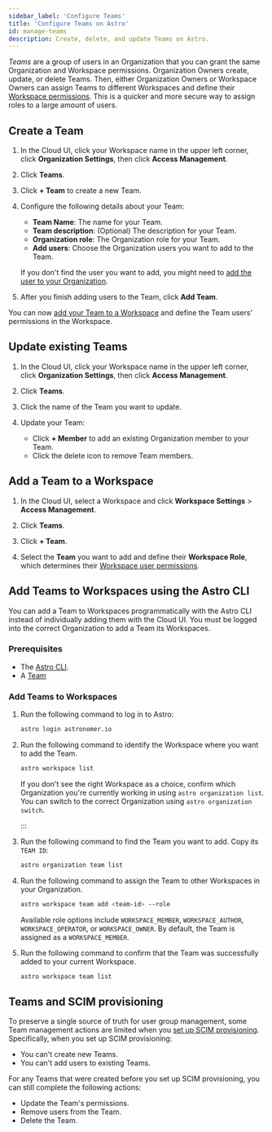 ```yaml
---
sidebar_label: 'Configure Teams'
title: 'Configure Teams on Astro'
id: manage-teams
description: Create, delete, and update Teams on Astro.
---
```


_Teams_ are a group of users in an Organization that you can grant the same Organization and Workspace permissions. Organization Owners create, update, or delete Teams. Then, either Organization Owners or Workspace Owners can assign Teams to different Workspaces and define their [Workspace permissions](astro/user-permissions.md#workspace-roles). This is a quicker and more secure way to assign roles to a large amount of users. 

## Create a Team

1. In the Cloud UI, click your Workspace name in the upper left corner, click **Organization Settings**, then click **Access Management**.

2. Click **Teams**.

3. Click **+ Team** to create a new Team.

4. Configure the following details about your Team:

    - **Team Name**: The name for your Team.
    - **Team description**: (Optional) The description for your Team.
    - **Organization role**: The Organization role for your Team. 
    - **Add users**: Choose the Organization users you want to add to the Team. 

    If you don't find the user you want to add, you might need to [add the user to your Organization](manage-organization-users.md#add-a-user-to-an-organization).

5. After you finish adding users to the Team, click **Add Team**.

You can now [add your Team to a Workspace](manage-teams.md#add-a-team-to-a-workspace) and define the Team users' permissions in the Workspace.

## Update existing Teams

1. In the Cloud UI, click your Workspace name in the upper left corner, click **Organization Settings**, then click **Access Management**.

2. Click **Teams**.

3. Click the name of the Team you want to update.

4. Update your Team:

    - Click **+ Member** to add an existing Organization member to your Team.
    - Click the delete icon to remove Team members.

## Add a Team to a Workspace

1. In the Cloud UI, select a Workspace and click **Workspace Settings** > **Access Management**.

2. Click **Teams**.

3. Click **+ Team**.

4. Select the **Team** you want to add and define their **Workspace Role**, which determines their [Workspace user permissions](/astro/user-permissions.md#workspace-roles).

## Add Teams to Workspaces using the Astro CLI

You can add a Team to Workspaces programmatically with the Astro CLI instead of individually adding them with the Cloud UI. You must be logged into the correct Organization to add a Team its Workspaces.

### Prerequisites

- The [Astro CLI](cli/install-cli.md).
- A [Team](#create-a-team)

### Add Teams to Workspaces

1. Run the following command to log in to Astro:

    ```sh
    astro login astronomer.io
    ```

2. Run the following command to identify the Workspace where you want to add the Team.
    
    ```sh
    astro workspace list
    ```

    If you don't see the right Workspace as a choice, confirm which Organization you're currently working in using `astro organization list`. You can switch to the correct Organization using `astro organization switch`.

    :::

3. Run the following command to find the Team you want to add. Copy its `TEAM ID`:

    ```sh
    astro organization team list
    ```

4. Run the following command to assign the Team to other Workspaces in your Organization.

    ```sh
    astro workspace team add <team-id> --role
    ```

    Available role options include `WORKSPACE_MEMBER`, `WORKSPACE_AUTHOR`, `WORKSPACE_OPERATOR`, or `WORKSPACE_OWNER`. By default, the Team is assigned as a `WORKSPACE_MEMBER`.

5. Run the following command to confirm that the Team was successfully added to your current Workspace.

    ```sh
    astro workspace team list
    ```

## Teams and SCIM provisioning

To preserve a single source of truth for user group management, some Team management actions are limited when you [set up SCIM provisioning](set-up-scim-provisioning.md). Specifically, when you set up SCIM provisioning:

- You can't create new Teams.
- You can't add users to existing Teams.

For any Teams that were created before you set up SCIM provisioning, you can still complete the following actions:

- Update the Team's permissions.
- Remove users from the Team.
- Delete the Team.
